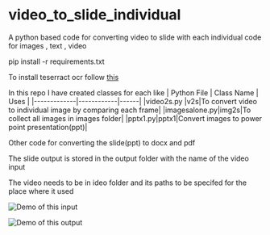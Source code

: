 # video_to_slide_individual
A python based code for converting video to slide with each individual code for images , text , video 

pip install -r requirements.txt

To  install teserract ocr follow [this](https://codetoprosper.com/tesseract-ocr-for-windows/)

In this repo I have created classes for each like 
| Python File | Class Name | Uses |
|-------------|------------|------|
|video2s.py |v2s|To convert video to individual image by comparing each frame|
|imagesalone.py|img2s|To collect all  images in images folder|
|pptx1.py|pptx1|Convert images to power point presentation(ppt)|

Other code for converting the slide(ppt) to docx and pdf

The slide output is stored in the output folder with the name of the video input

The video needs to be in ideo folder and its paths to be specifed for the place where it used

![Demo of this input](https://github.com/Paulraj916/video_to_slide_individual/001_0.14.png)

![Demo of this output](https://drive.google.com/file/d/1IJg3pXKulDVTLZ0AkrEzIn4X-CUAhODQ/view?usp=sharing)

